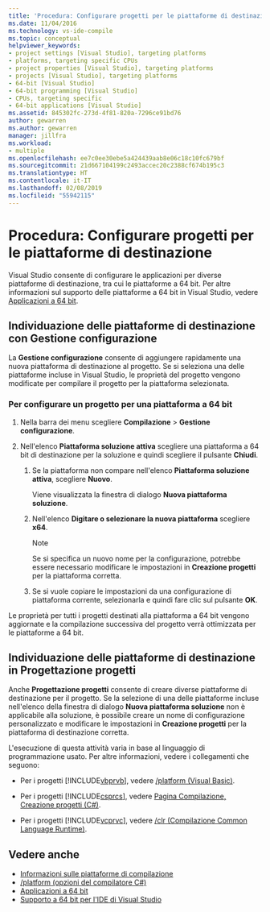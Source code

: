 ```yaml
---
title: 'Procedura: Configurare progetti per le piattaforme di destinazione'
ms.date: 11/04/2016
ms.technology: vs-ide-compile
ms.topic: conceptual
helpviewer_keywords:
- project settings [Visual Studio], targeting platforms
- platforms, targeting specific CPUs
- project properties [Visual Studio], targeting platforms
- projects [Visual Studio], targeting platforms
- 64-bit [Visual Studio]
- 64-bit programming [Visual Studio]
- CPUs, targeting specific
- 64-bit applications [Visual Studio]
ms.assetid: 845302fc-273d-4f81-820a-7296ce91bd76
author: gewarren
ms.author: gewarren
manager: jillfra
ms.workload:
- multiple
ms.openlocfilehash: ee7c0ee30ebe5a424439aab8e06c18c10fc679bf
ms.sourcegitcommit: 21d667104199c2493accec20c2388cf674b195c3
ms.translationtype: HT
ms.contentlocale: it-IT
ms.lasthandoff: 02/08/2019
ms.locfileid: "55942115"
---
```

# <a name="how-to-configure-projects-to-target-platforms"></a>Procedura: Configurare progetti per le piattaforme di destinazione

Visual Studio consente di configurare le applicazioni per diverse piattaforme di destinazione, tra cui le piattaforme a 64 bit. Per altre informazioni sul supporto delle piattaforme a 64 bit in Visual Studio, vedere [Applicazioni a 64 bit](/dotnet/framework/64-bit-apps).

## <a name="target-platforms-with-the-configuration-manager"></a>Individuazione delle piattaforme di destinazione con Gestione configurazione

La **Gestione configurazione** consente di aggiungere rapidamente una nuova piattaforma di destinazione al progetto. Se si seleziona una delle piattaforme incluse in Visual Studio, le proprietà del progetto vengono modificate per compilare il progetto per la piattaforma selezionata.

### <a name="to-configure-a-project-to-target-a-64-bit-platform"></a>Per configurare un progetto per una piattaforma a 64 bit

1.  Nella barra dei menu scegliere **Compilazione** > **Gestione configurazione**.

2.  Nell'elenco **Piattaforma soluzione attiva** scegliere una piattaforma a 64 bit di destinazione per la soluzione e quindi scegliere il pulsante **Chiudi**.

    1.  Se la piattaforma non compare nell'elenco **Piattaforma soluzione attiva**, scegliere **Nuovo**.

         Viene visualizzata la finestra di dialogo **Nuova piattaforma soluzione**.

    2.  Nell'elenco **Digitare o selezionare la nuova piattaforma** scegliere **x64**.

        > [!NOTE]
        >  Se si specifica un nuovo nome per la configurazione, potrebbe essere necessario modificare le impostazioni in **Creazione progetti** per la piattaforma corretta.

    3.  Se si vuole copiare le impostazioni da una configurazione di piattaforma corrente, selezionarla e quindi fare clic sul pulsante **OK**.

Le proprietà per tutti i progetti destinati alla piattaforma a 64 bit vengono aggiornate e la compilazione successiva del progetto verrà ottimizzata per le piattaforme a 64 bit. 

## <a name="target-platforms-in-the-project-designer"></a>Individuazione delle piattaforme di destinazione in Progettazione progetti

Anche **Progettazione progetti** consente di creare diverse piattaforme di destinazione per il progetto. Se la selezione di una delle piattaforme incluse nell'elenco della finestra di dialogo **Nuova piattaforma soluzione** non è applicabile alla soluzione, è possibile creare un nome di configurazione personalizzato e modificare le impostazioni in **Creazione progetti** per la piattaforma di destinazione corretta.

L'esecuzione di questa attività varia in base al linguaggio di programmazione usato. Per altre informazioni, vedere i collegamenti che seguono:

- Per i progetti [!INCLUDE[vbprvb](../code-quality/includes/vbprvb_md.md)], vedere [/platform (Visual Basic)](/dotnet/visual-basic/reference/command-line-compiler/platform).

- Per i progetti [!INCLUDE[csprcs](../data-tools/includes/csprcs_md.md)], vedere [Pagina Compilazione, Creazione progetti (C#)](../ide/reference/build-page-project-designer-csharp.md).

- Per i progetti [!INCLUDE[vcprvc](../code-quality/includes/vcprvc_md.md)], vedere [/clr (Compilazione Common Language Runtime)](/cpp/build/reference/clr-common-language-runtime-compilation).

## <a name="see-also"></a>Vedere anche

- [Informazioni sulle piattaforme di compilazione](../ide/understanding-build-platforms.md)
- [/platform (opzioni del compilatore C#)](/dotnet/csharp/language-reference/compiler-options/platform-compiler-option)
- [Applicazioni a 64 bit](/dotnet/framework/64-bit-apps)
- [Supporto a 64 bit per l'IDE di Visual Studio](../ide/visual-studio-ide-64-bit-support.md)
